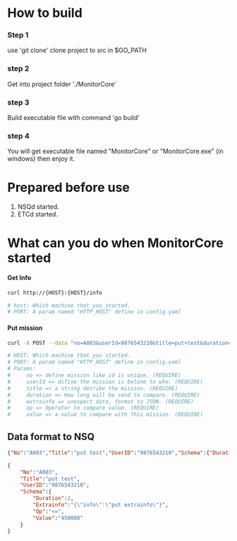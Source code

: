 
# How to build

### Step 1

use 'git clone' clone project to src in $GO_PATH

### step 2

Get into project folder './MonitorCore'

### step 3

Build executable file with command 'go build'

### step 4

You will get executable file named "MonitorCore" or "MonitorCore.exe" (in windows) then enjoy it.


# Prepared before use

1. NSQd started.
2. ETCd started.

# What can you do when MonitorCore started

#### Get Info

```bash
curl http://{HOST}:{HOST}/info

# host: Which machine that you started.
# PORT: A param named "HTTP_HOST" define in config.yaml
```

#### Put mission

```bash
curl -X POST --data "no=A003&userId=9876543210&title=put+test&duration=20&extrainfo={\"info\":\"put+extrainfo\"}&op=<=&value=450000" http://{HOST}:{HOST}/put

# HOST: Which machine that you started.
# PORT: A param named "HTTP_HOST" define in config.yaml
# Params:
#     no => define mission like id is unique. (REQUIRE)
#     userId => difine the mission is belone to who. (REQUIRE)
#     title => a string decribe the mission. (REQUIRE)
#     duration => How long will be send to compare. (REQUIRE)
#     extrainfo => unexpect data, format to JSON. (REQUIRE)
#     op => Operator to compare value. (REQUIRE)
#     value => a value to compare with this mission. (REQUIRE)
```

## Data format to NSQ

```json
{"No":"A003","Title":"put test","UserID":"9876543210","Schema":{"Duration":2,"Extrainfo":"{\"info\":\"put extrainfo\"}","Op":"<=","Value":"450000"}}

{
    "No":"A003",
    "Title":"put test",
    "UserID":"9876543210",
    "Schema":{
        "Duration":2,
        "Extrainfo":"{\"info\":\"put extrainfo\"}",
        "Op":"<=",
        "Value":"450000"
    }
}
```